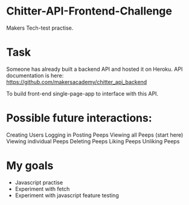 # Chitter-API-Frontend-Challenge

Makers Tech-test practise.

# Task

Someone has already built a backend API and hosted it on Heroku. API documentation is here: https://github.com/makersacademy/chitter_api_backend

To build front-end single-page-app to interface with this API. 

# Possible future interactions:

Creating Users
Logging in
Posting Peeps
Viewing all Peeps (start here)
Viewing individual Peeps
Deleting Peeps
Liking Peeps
Unliking Peeps

# My goals

- Javascript practise
- Experiment with fetch
- Experiment with javascript feature testing
